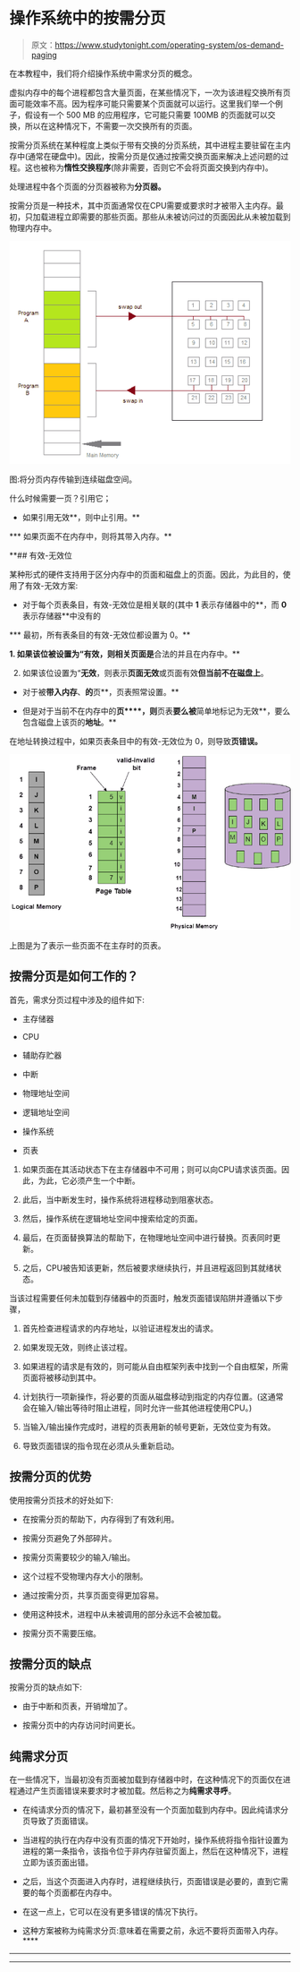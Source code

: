 # 操作系统中的按需分页

> 原文：<https://www.studytonight.com/operating-system/os-demand-paging>

在本教程中，我们将介绍操作系统中需求分页的概念。

虚拟内存中的每个进程都包含大量页面，在某些情况下，一次为该进程交换所有页面可能效率不高。因为程序可能只需要某个页面就可以运行。这里我们举一个例子，假设有一个 500 MB 的应用程序，它可能只需要 100MB 的页面就可以交换，所以在这种情况下，不需要一次交换所有的页面。

按需分页系统在某种程度上类似于带有交换的分页系统，其中进程主要驻留在主内存中(通常在硬盘中)。因此，按需分页是仅通过按需交换页面来解决上述问题的过程。这也被称为**惰性交换程序**(除非需要，否则它不会将页面交换到内存中)。

处理进程中各个页面的分页器被称为**分页器。**

按需分页是一种技术，其中页面通常仅在CPU需要或要求时才被带入主内存。最初，只加载进程立即需要的那些页面。那些从未被访问过的页面因此从未被加载到物理内存中。

![Demand Paging](img/73e6abd0e0d1fb39499cdd39a56ec5ff.png)

图:将分页内存传输到连续磁盘空间。

什么时候需要一页？引用它；

*   如果引用无效**，则中止引用。**

***   如果页面不在内存中，则将其带入内存。** 

 **## 有效-无效位

某种形式的硬件支持用于区分内存中的页面和磁盘上的页面。因此，为此目的，使用了有效-无效方案:

*   对于每个页表条目，有效-无效位是相关联的(其中 **1** 表示存储器中的**，而 **0** 表示存储器**中没有的

***   最初，所有表条目的有效-无效位都设置为 0。** 

 **1.  如果该位被设置为“**有效**，则相关页面是**合法的并且在内存中。**

2.  如果该位设置为“**无效**，则表示**页面无效**或页面有效**但当前不在磁盘上**。

*   对于被**带入内存**、**的**页**，页表照常设置。**

*   但是对于当前不在内存中的**页****，则**页表**要么被**简单地标记为无效**，要么包含磁盘上该页的**地址**。**

在地址转换过程中，如果页表条目中的有效-无效位为 0，则导致**页错误。**

![](img/11865966b8b8d1a3da06b26f73797d12.png)

上图是为了表示一些页面不在主存时的页表。

## 按需分页是如何工作的？

首先，需求分页过程中涉及的组件如下:

*   主存储器

*   CPU

*   辅助存贮器

*   中断

*   物理地址空间

*   逻辑地址空间

*   操作系统

*   页表

1.  如果页面在其活动状态下在主存储器中不可用；则可以向CPU请求该页面。因此，为此，它必须产生一个中断。

2.  此后，当中断发生时，操作系统将进程移动到阻塞状态。

3.  然后，操作系统在逻辑地址空间中搜索给定的页面。

4.  最后，在页面替换算法的帮助下，在物理地址空间中进行替换。页表同时更新。

5.  之后，CPU被告知该更新，然后被要求继续执行，并且进程返回到其就绪状态。

当该过程需要任何未加载到存储器中的页面时，触发页面错误陷阱并遵循以下步骤，

1.  首先检查进程请求的内存地址，以验证进程发出的请求。

2.  如果发现无效，则终止该过程。

3.  如果进程的请求是有效的，则可能从自由框架列表中找到一个自由框架，所需页面将被移动到其中。

4.  计划执行一项新操作，将必要的页面从磁盘移动到指定的内存位置。(这通常会在输入/输出等待时阻止进程，同时允许一些其他进程使用CPU。)

5.  当输入/输出操作完成时，进程的页表用新的帧号更新，无效位变为有效。

6.  导致页面错误的指令现在必须从头重新启动。

## 按需分页的优势

使用按需分页技术的好处如下:

*   在按需分页的帮助下，内存得到了有效利用。

*   按需分页避免了外部碎片。

*   按需分页需要较少的输入/输出。

*   这个过程不受物理内存大小的限制。

*   通过按需分页，共享页面变得更加容易。

*   使用这种技术，进程中从未被调用的部分永远不会被加载。

*   按需分页不需要压缩。

## 按需分页的缺点

按需分页的缺点如下:

*   由于中断和页表，开销增加了。

*   按需分页中的内存访问时间更长。

## 纯需求分页

在一些情况下，当最初没有页面被加载到存储器中时，在这种情况下的页面仅在进程通过产生页面错误来要求时才被加载。然后称之为**纯需求寻呼**。

*   在纯请求分页的情况下，最初甚至没有一个页面加载到内存中。因此纯请求分页导致了页面错误。

*   当进程的执行在内存中没有页面的情况下开始时，操作系统将指令指针设置为进程的第一条指令，该指令位于非内存驻留页面上，然后在这种情况下，进程立即为该页面出错。

*   之后，当这个页面进入内存时，进程继续执行，页面错误是必要的，直到它需要的每个页面都在内存中。

*   在这一点上，它可以在没有更多错误的情况下执行。

*   这种方案被称为纯需求分页:意味着在需要之前，永远不要将页面带入内存。**** 

* * *

* * *